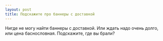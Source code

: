 ```yaml
---
layout: post 
title: Подскажите про баннеры с доставкой 
--- 
```

Нигде не могу найти баннеры с доставкой. Или ждать надо очень долго, или цена баснословная. Подскажите, где вы брали?